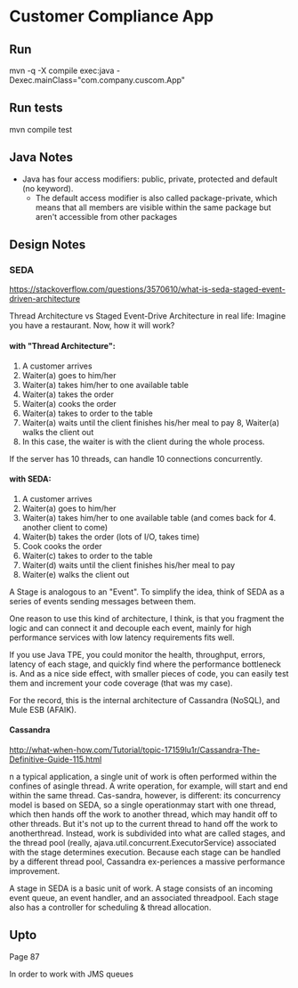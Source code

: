 # Customer Compliance App

## Run
mvn -q -X compile exec:java -Dexec.mainClass="com.company.cuscom.App"

## Run tests
mvn compile test

## Java Notes
* Java has four access modifiers: public, private, protected and default (no keyword).
  * The default access modifier is also called package-private, which means that all members are visible within the same package but aren't accessible from other packages

## Design Notes
### SEDA
https://stackoverflow.com/questions/3570610/what-is-seda-staged-event-driven-architecture

Thread Architecture vs Staged Event-Drive Architecture in real life: Imagine you have a restaurant. Now, how it will work?

#### with "Thread Architecture":
1. A customer arrives
2. Waiter(a) goes to him/her
3. Waiter(a) takes him/her to one available table
4. Waiter(a) takes the order
5. Waiter(a) cooks the order
6. Waiter(a) takes to order to the table
7. Waiter(a) waits until the client finishes his/her meal to pay
8, Waiter(a) walks the client out
9. In this case, the waiter is with the client during the whole process.

If the server has 10 threads, can handle 10 connections concurrently.
#### with SEDA:
1. A customer arrives
2. Waiter(a) goes to him/her
3. Waiter(a) takes him/her to one available table (and comes back for 4. another client to come)
4. Waiter(b) takes the order (lots of I/O, takes time)
5. Cook cooks the order
6. Waiter(c) takes to order to the table
7. Waiter(d) waits until the client finishes his/her meal to pay
8. Waiter(e) walks the client out

A Stage is analogous to an "Event". To simplify the idea, think of SEDA as a series of events sending messages between them.

One reason to use this kind of architecture, I think, is that you fragment the logic and can connect it and decouple each event, mainly for high performance services with low latency requirements fits well.

If you use Java TPE, you could monitor the health, throughput, errors, latency of each stage, and quickly find where the performance bottleneck is. And as a nice side effect, with smaller pieces of code, you can easily test them and increment your code coverage (that was my case).

For the record, this is the internal architecture of Cassandra (NoSQL), and Mule ESB (AFAIK).

#### Cassandra
http://what-when-how.com/Tutorial/topic-17159lu1r/Cassandra-The-Definitive-Guide-115.html

n a typical application, a single unit of work is often performed within the confines of asingle thread. A write operation, for example, will start and end within the same thread. Cas-sandra, however, is different: its concurrency model is based on SEDA, so a single operationmay start with one thread, which then hands off the work to another thread, which may handit off to other threads. But it's not up to the current thread to hand off the work to anotherthread. Instead, work is subdivided into what are called stages, and the thread pool (really, ajava.util.concurrent.ExecutorService) associated with the stage determines execution. Because each stage can be handled by a different thread pool, Cassandra ex-periences a massive performance improvement.

A stage in SEDA is a basic unit of work. A stage consists of an incoming event queue, an event handler, and an associated threadpool. Each stage also has a
controller for scheduling & thread allocation.

## Upto
Page 87

In order to work with JMS queues
